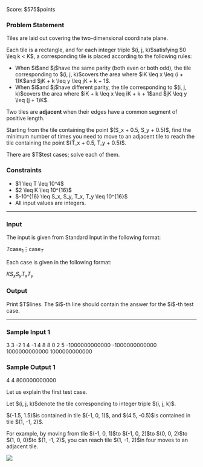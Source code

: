 
<div>

<span>

<span>

<p>
Score: $575$points
</p>

<div>

<section>

### **Problem Statement**

<p>
Tiles are laid out covering the two-dimensional coordinate plane.
</p>

<p>
Each tile is a rectangle, and for each integer triple $(i, j, k)$satisfying $0 \leq k < K$, a corresponding tile is placed according to the following rules:
</p>

<ul>

<li>
When $i$and $j$have the same parity (both even or both odd), the tile corresponding to $(i, j, k)$covers the area where $iK \leq x \leq (i + 1)K$and $jK + k \leq y \leq jK + k + 1$.
</li>

<li>
When $i$and $j$have different parity, the tile corresponding to $(i, j, k)$covers the area where $iK + k \leq x \leq iK + k + 1$and $jK \leq y \leq (j + 1)K$.
</li>

</ul>

<p>
Two tiles are 
<strong>
adjacent
</strong>
when their edges have a common segment of positive length.
</p>

<p>
Starting from the tile containing the point $(S_x + 0.5, S_y + 0.5)$, find the minimum number of times you need to move to an adjacent tile to reach the tile containing the point $(T_x + 0.5, T_y + 0.5)$.
</p>

<p>
There are $T$test cases; solve each of them.
</p>

</section>

</div>

<div>

<section>

### **Constraints**

<ul>

<li>
$1 \leq T \leq 10^4$
</li>

<li>
$2 \leq K \leq 10^{16}$
</li>

<li>
$-10^{16} \leq S_x, S_y, T_x, T_y \leq 10^{16}$
</li>

<li>
All input values are integers.
</li>

</ul>

</section>

</div>

---

<div>

<div>

<section>

### **Input**

<p>
The input is given from Standard Input in the following format:
</p>

<div>

$T$$\text{case}_1$$\vdots$$\text{case}_T$
</div>

<p>
Each case is given in the following format:
</p>

<div>

$K$$S_x$$S_y$$T_x$$T_y$
</div>

</section>

</div>

<div>

<section>

### **Output**

<p>
Print $T$lines. The $i$-th line should contain the answer for the $i$-th test case.
</p>

</section>

</div>

</div>

---

<div>

<section>

### **Sample Input 1**

<div>

3
3 -2 1 4 -1
4 8 8 0 2
5 -1000000000000 -1000000000000 1000000000000 1000000000000

</div>

</section>

</div>

<div>

<section>

### **Sample Output 1**

<div>

4
4
800000000000

</div>

<p>
Let us explain the first test case.
</p>

<p>
Let $(i, j, k)$denote the tile corresponding to integer triple $(i, j, k)$.
</p>

<p>
$(-1.5, 1.5)$is contained in tile $(-1, 0, 1)$, and $(4.5, -0.5)$is contained in tile $(1, -1, 2)$.
</p>

<p>
For example, by moving from tile $(-1, 0, 1)$to $(-1, 0, 2)$to $(0, 0, 2)$to $(1, 0, 0)$to $(1, -1, 2)$, you can reach tile $(1, -1, 2)$in four moves to an adjacent tile.
</p>

<p>

<img src="https://img.atcoder.jp/abc382/89f3686844bfbe1ca95741ff33cd3468.png">

</img>

</p>

</section>

</div>

</span>

</span>

</div>
